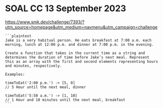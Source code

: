 # SOAL CC 13 September 2023

https://www.smk.dev/challenge/7393/?utm_source=homepage&utm_medium=navmenu&utm_campaign=challenge

    ```plaintext
    Jake is a very habitual person. He eats breakfast at 7:00 a.m. each morning, lunch at 12:00 p.m. and dinner at 7:00 p.m. in the evening.

    Create a function that takes in the current time as a string and determines the duration of time before Jake’s next meal. Represent this as an array with the first and second elements representing hours and minutes, respectively.

    Examples:

    timeToEat('2:00 p.m.') -> [5, 0]
    // 5 Hour until the next meal, dinner

    timeToEat('5:50 a.m.') -> [1, 10]
    // 1 Hour and 10 minutes until the next meal, breakfast
    ```